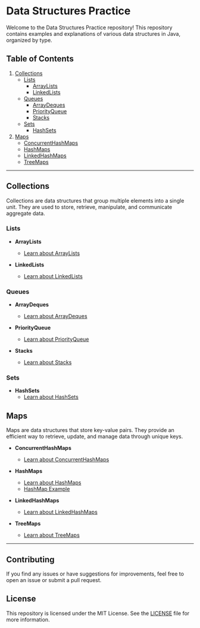 # Data Structures Practice

Welcome to the Data Structures Practice repository! This repository contains examples and explanations of various data structures in Java, organized by type.

## Table of Contents

1. [Collections](#collections)
    - [Lists](#lists)
        - [ArrayLists](Collections/Lists/ArrayLists/README.md)
        - [LinkedLists](Collections/Lists/LinkedLists/README.md)
    - [Queues](#queues)
        - [ArrayDeques](Collections/Queues/ArrayDeques/README.md)
        - [PriorityQueue](Collections/Queues/PriorityQueue/README.md)
        - [Stacks](Collections/Queues/Stacks/README.md)
    - [Sets](#sets)
        - [HashSets](Collections/Sets/HashSets/README.md)
2. [Maps](#maps)
    - [ConcurrentHashMaps](Maps/ConcurrentHashMaps/README.md)
    - [HashMaps](Maps/HashMaps/README.md)
    - [LinkedHashMaps](Maps/LinkedHashMaps/README.md)
    - [TreeMaps](Maps/TreeMaps/README.md)

---

## Collections

Collections are data structures that group multiple elements into a single unit. They are used to store, retrieve, manipulate, and communicate aggregate data.

### Lists

- **ArrayLists**
  - [Learn about ArrayLists](Collections/Lists/ArrayLists/README.md)

- **LinkedLists**
  - [Learn about LinkedLists](Collections/Lists/LinkedLists/README.md)

### Queues

- **ArrayDeques**
  - [Learn about ArrayDeques](Collections/Queues/ArrayDeques/README.md)

- **PriorityQueue**
  - [Learn about PriorityQueue](Collections/Queues/PriorityQueue/README.md)

- **Stacks**
  - [Learn about Stacks](Collections/Queues/Stacks/README.md)

### Sets

- **HashSets**
  - [Learn about HashSets](Collections/Sets/HashSets/README.md)

## Maps

Maps are data structures that store key-value pairs. They provide an efficient way to retrieve, update, and manage data through unique keys.

- **ConcurrentHashMaps**
  - [Learn about ConcurrentHashMaps](Maps/ConcurrentHashMaps/README.md)

- **HashMaps**
  - [Learn about HashMaps](Maps/HashMaps/README.md)
  - [HashMap Example](Maps/HashMaps/HashMapExample.java)

- **LinkedHashMaps**
  - [Learn about LinkedHashMaps](Maps/LinkedHashMaps/README.md)

- **TreeMaps**
  - [Learn about TreeMaps](Maps/TreeMaps/README.md)

---

## Contributing

If you find any issues or have suggestions for improvements, feel free to open an issue or submit a pull request.

## License

This repository is licensed under the MIT License. See the [LICENSE](LICENSE) file for more information.